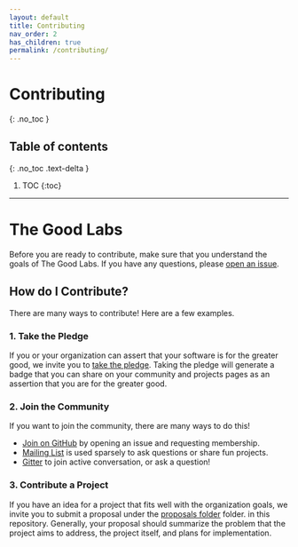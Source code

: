```yaml
---
layout: default
title: Contributing
nav_order: 2
has_children: true
permalink: /contributing/
---
```


# Contributing
{: .no_toc }

## Table of contents
{: .no_toc .text-delta }

1. TOC
{:toc}

---

# The Good Labs

Before you are ready to contribute, make sure that you understand the goals of The Good Labs.
If you have any questions, please [open an issue](https://www.github.com/good-labs/good-labs.github.io/issues).

## How do I Contribute?

There are many ways to contribute! Here are a few examples.

### 1. Take the Pledge

If you or your organization can assert that your software is for the greater good,
we invite you to [take the pledge](https://www.github.com/good-labs/greater-good-pledge). Taking the pledge will generate a badge that
you can share on your community and projects pages as an assertion that you are for
the greater good.

### 2. Join the Community

If you want to join the community, there are many ways to do this!

 - [Join on GitHub](https://www.github.com/good-labs/good-lab.github.io/) by opening an issue and requesting membership.
 - [Mailing List](https://murmur.csail.mit.edu/groups/good-labs) is used sparsely to ask questions or share fun projects.
 - [Gitter](https://gitter.im/good-labs/community) to join active conversation, or ask a question!

### 3. Contribute a Project

If you have an idea for a project that fits well with the organization goals, we invite you
to submit a proposal under the [proposals folder](https://www.github.com/good-labs/good-labs.github.io/tree/master/docs/projects) folder.
in this repository. Generally, your proposal should summarize the problem that the project aims to address, the project
itself, and plans for implementation.
